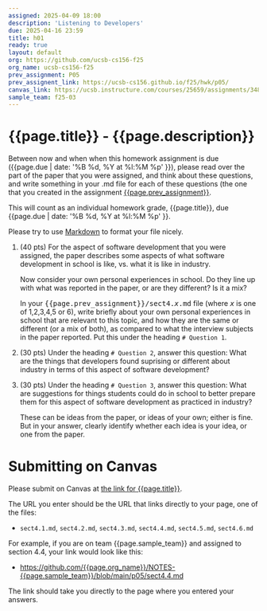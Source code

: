 ```yaml
---
assigned: 2025-04-09 18:00
description: 'Listening to Developers'
due: 2025-04-16 23:59
title: h01
ready: true
layout: default
org: https://github.com/ucsb-cs156-f25
org_name: ucsb-cs156-f25
prev_assignment: P05
prev_assignent_link: https://ucsb-cs156.github.io/f25/hwk/p05/
canvas_link: https://ucsb.instructure.com/courses/25659/assignments/348133
sample_team: f25-03
---
```


# {{page.title}} - {{page.description}}


Between now and when when this homework assignment is due
({{page.due |  date: '%B %d, %Y at %l:%M %p' }}),
please read over the part of the paper that you were assigned, and think
about these questions, and write something in your .md file for each
of these questions (the one that you created in the assignment [{{page.prev_assignment}}]({{page.prev_assignent_link}}).

This will count as an individual homework grade, {{page.title}}, due {{page.due |  date: '%B %d, %Y at %l:%M %p' }}.

Please try to use [Markdown](https://ucsb-cs156.github.io/topics/markdown.html) to format your file nicely.

1. (40 pts) For the aspect of software development that you were assigned, the paper describes some aspects of what software development in school is like, vs.
   what it is like in industry.

   Now consider your own personal experiences in school.  Do they line up with what was reported in the paper, or are they different?  Is it a mix?

   In your <tt>{{page.prev_assignment}}/sect4.<i>x</i>.md</tt> file (where <tt><i>x</i></tt> is one of 1,2,3,4,5 or 6),
   write briefly about your own personal experiences in school that are relevant to this topic, and how they are the same or different
 (or a mix of both), as compared to what the interview subjects in the paper reported.  Put this under the heading `# Question 1`.

2. (30 pts) Under the heading `# Question 2`, answer this question: What are the things that developers found suprising or different about industry in terms of
   this aspect of software development?

3. (30 pts) Under the heading `# Question 3`, answer this question: What are suggestions for things students could do in school to better prepare them for
   this aspect of software development as practiced in industry?

   These can be ideas from the paper, or ideas of your own; either is fine.  But in your answer, clearly identify whether each idea is your idea,
   or one from the paper.

# Submitting on Canvas

Please submit on Canvas at [the link for {{page.title}}]({{page.canvas_link}}).

The URL you enter should be the URL that links directly to your page, one of the files:
* `sect4.1.md`, `sect4.2.md`, `sect4.3.md`, `sect4.4.md`, `sect4.5.md`, `sect4.6.md`

For example, if you are on team {{page.sample_team}} and assigned to section 4.4, your link would look like this:

* https://github.com/{{page.org_name}}/NOTES-{{page.sample_team}}/blob/main/p05/sect4.4.md

The link should take you directly to the page where you entered your answers.

